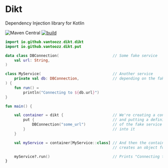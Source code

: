 # Dikt

Dependency Injection library for Kotlin

![Maven Central](https://img.shields.io/maven-central/v/io.github.vantoozz/dikt)
[![build](https://github.com/vantoozz/dikt/actions/workflows/build.yml/badge.svg)](https://github.com/vantoozz/dikt/actions/workflows/build.yml)

```kotlin
import io.github.vantoozz.dikt.dikt
import io.github.vantoozz.dikt.put

data class DBConnection(                        // Some fake service
    val url: String,
)

class MyService(                                // Another service
    private val db: DBConnection,               // depending on the fake one
) {
    fun run() =
        println("Connecting to ${db.url}")
}

fun main() {

    val container = dikt {                      // We're creating a container object
        put {                                   // and putting a definition
            DBConnection("some_url")            // of the fake service
        }                                       // into it
    }

    val myService = container[MyService::class] // And then the container
                                                // creates an object for us

    myService?.run()                            // Prints "Connecting to some_url"
}
```
